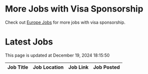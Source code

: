 # More Jobs with Visa Sponsorship

Check out [Europe Jobs](https://github.com/sureshparimi/europejobs#latest-jobs) for more jobs with visa sponsorship.

# Latest Jobs

This page is updated at December 19, 2024 18:15:50

| Job Title | Job Location | Job Link | Job Posted |
| --- | --- | --- | --- |
